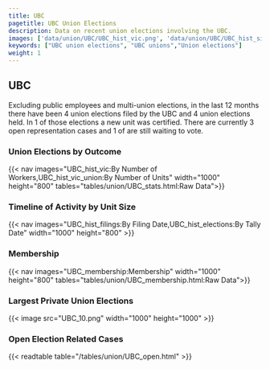 ```yaml
---
title: UBC
pagetitle: UBC Union Elections
description: Data on recent union elections involving the UBC.
images: ['data/union/UBC/UBC_hist_vic.png', 'data/union/UBC/UBC_hist_size.png', 'data/union/UBC/UBC_10.png']
keywords: ["UBC union elections", "UBC unions","Union elections"]
weight: 1
---
```

##  UBC

Excluding public employees and multi-union elections, in the last 12 months there have been 4 union elections filed by the UBC and 4 union elections held. In 1 of those elections a new unit was certified. There are currently 3 open representation cases and 1 of are still waiting to vote.

### Union Elections by Outcome
{{< nav images="UBC_hist_vic:By Number of Workers,UBC_hist_vic_union:By Number of Units" width="1000" height="800" tables="tables/union/UBC_stats.html:Raw Data">}}

### Timeline of Activity by Unit Size
{{< nav images="UBC_hist_filings:By Filing Date,UBC_hist_elections:By Tally Date" width="1000" height="800" >}}

### Membership
{{< nav images="UBC_membership:Membership" width="1000" height="800" tables="tables/union/UBC_membership.html:Raw Data">}}

### Largest Private Union Elections
{{< image src="UBC_10.png" width="1000" height="1000"  >}}

### Open Election Related Cases
{{< readtable table="/tables/union/UBC_open.html" >}}

